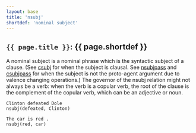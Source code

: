 ```yaml
---
layout: base
title: 'nsubj'
shortdef: 'nominal subject'
---
```


## `{{ page.title }}`: {{ page.shortdef }}

A nominal subject is a nominal phrase which is the syntactic subject of a
clause.
(See [csubj]() for when the subject is clausal. See [nsubjpass]() and [csubjpass]() for when the subject is not the proto-agent argument due to valence changing operations.)
The governor of the nsubj relation might not always be a verb: when
the verb is a copular verb, the root of the clause is the complement
of the copular verb, which can be an adjective or noun.

~~~ sdparse
Clinton defeated Dole
nsubj(defeated, Clinton)
~~~

~~~ sdparse
The car is red .
nsubj(red, car)
~~~
